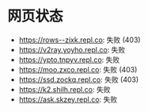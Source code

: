 # 网页状态
- https://rows--zixk.repl.co: 失败 (403)
- https://v2ray.yoyho.repl.co: 失败
- https://ypto.tnpyv.repl.co: 失败
- https://moo.zxco.repl.co: 失败 (403)
- https://ssd.zockq.repl.co: 失败 (403)
- https://k2.shilh.repl.co: 失败
- https://ask.skzey.repl.co: 失败
